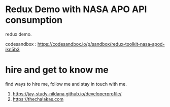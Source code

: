 # Redux Demo with NASA APO API consumption

redux demo.

codesandbox : https://codesandbox.io/p/sandbox/redux-toolkit-nasa-apod-ikn5b3

# hire and get to know me

find ways to hire me, follow me and stay in touch with me.

1. https://jay-study-nildana.github.io/developerprofile/
1. https://thechalakas.com